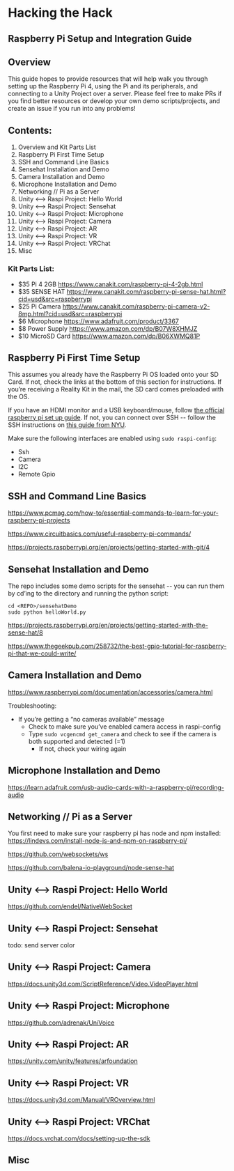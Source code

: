 # Hacking the Hack
## Raspberry Pi Setup and Integration Guide

## Overview
This guide hopes to provide resources that will help walk you through setting up the Raspberry Pi 4, using the Pi and its peripherals, and connecting to a Unity Project over a server. Please feel free to make PRs if you find better resources or develop your own demo scripts/projects, and create an issue if you run into any problems!

## Contents:
1. Overview and Kit Parts List
2. Raspberry Pi First Time Setup
3. SSH and Command Line Basics
4. Sensehat Installation and Demo
5. Camera Installation and Demo
6. Microphone Installation and Demo
7. Networking // Pi as a Server
8. Unity <--> Raspi Project: Hello World
9. Unity <--> Raspi Project: Sensehat
10. Unity <--> Raspi Project: Microphone
11. Unity <--> Raspi Project: Camera
12. Unity <--> Raspi Project: AR
13. Unity <--> Raspi Project: VR
14. Unity <--> Raspi Project: VRChat
15. Misc


### Kit Parts List:
* $35 Pi 4 2GB https://www.canakit.com/raspberry-pi-4-2gb.html
* $35 SENSE HAT https://www.canakit.com/raspberry-pi-sense-hat.html?cid=usd&src=raspberrypi
* $25 Pi Camera https://www.canakit.com/raspberry-pi-camera-v2-8mp.html?cid=usd&src=raspberrypi
* $6 Microphone https://www.adafruit.com/product/3367
* $8 Power Supply https://www.amazon.com/dp/B07W8XHMJZ
* $10 MicroSD Card https://www.amazon.com/dp/B06XWMQ81P


## Raspberry Pi First Time Setup

This assumes you already have the Raspberry Pi OS loaded onto your SD Card. If not, check the links at the bottom of this section for instructions. If you’re receiving a Reality Kit in the mail, the SD card comes preloaded with the OS.

If you have an HDMI monitor and a USB keyboard/mouse, follow [the official raspberry pi set up guide](https://projects.raspberrypi.org/en/projects/raspberry-pi-setting-up/3).  If not,  you can connect over SSH -- follow the SSH instructions on [this guide from NYU](https://itp.nyu.edu/networks/setting-up-a-raspberry-pi/).

Make sure the following interfaces are enabled using `sudo raspi-config`:
* Ssh
* Camera
* I2C
* Remote Gpio

## SSH and Command Line Basics

https://www.pcmag.com/how-to/essential-commands-to-learn-for-your-raspberry-pi-projects

https://www.circuitbasics.com/useful-raspberry-pi-commands/

https://projects.raspberrypi.org/en/projects/getting-started-with-git/4

## Sensehat Installation and Demo

The repo includes some demo scripts for the sensehat -- you can run them by cd’ing to the directory and running the python script:
```
cd <REPO>/sensehatDemo
sudo python helloWorld.py
```

https://projects.raspberrypi.org/en/projects/getting-started-with-the-sense-hat/8

https://www.thegeekpub.com/258732/the-best-gpio-tutorial-for-raspberry-pi-that-we-could-write/

## Camera Installation and Demo

https://www.raspberrypi.com/documentation/accessories/camera.html

Troubleshooting:
* If you’re getting a “no cameras available” message
    * Check to make sure you’ve enabled camera access in raspi-config
    * Type `sudo vcgencmd get_camera` and check to see if the camera is both supported and detected (=1)
        * If not, check your wiring again
 

## Microphone Installation and Demo

https://learn.adafruit.com/usb-audio-cards-with-a-raspberry-pi/recording-audio

## Networking // Pi as a Server

You first need to make sure your raspberry pi has node and npm installed:
https://lindevs.com/install-node-js-and-npm-on-raspberry-pi/

https://github.com/websockets/ws

https://github.com/balena-io-playground/node-sense-hat

## Unity <--> Raspi Project: Hello World

https://github.com/endel/NativeWebSocket

## Unity <--> Raspi Project: Sensehat

todo: send server color

## Unity <--> Raspi Project: Camera

https://docs.unity3d.com/ScriptReference/Video.VideoPlayer.html

## Unity <--> Raspi Project: Microphone

https://github.com/adrenak/UniVoice

## Unity <--> Raspi Project: AR

https://unity.com/unity/features/arfoundation

## Unity <--> Raspi Project: VR

https://docs.unity3d.com/Manual/VROverview.html

## Unity <--> Raspi Project: VRChat

https://docs.vrchat.com/docs/setting-up-the-sdk

## Misc




